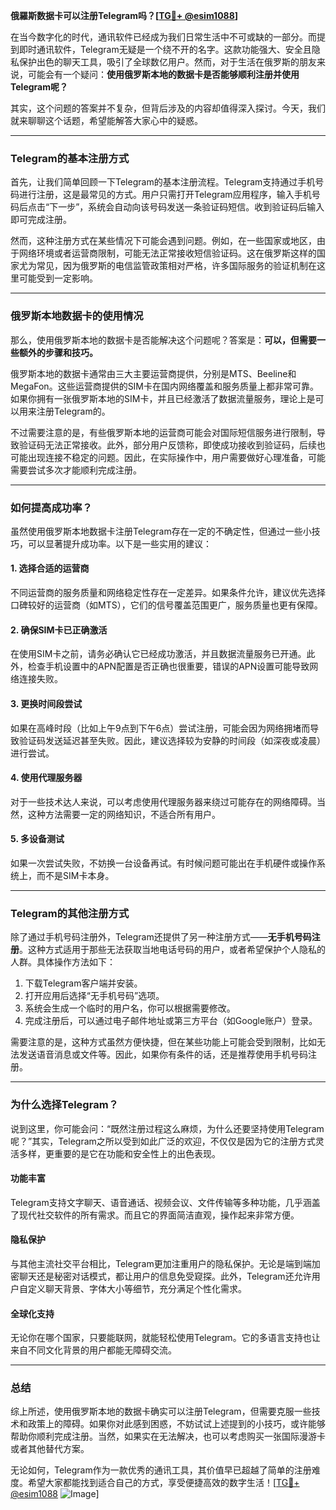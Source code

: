 **俄羅斯数据卡可以注册Telegram吗？[[TG💪+ @esim1088](https://t.me/s/esim1088)]**

在当今数字化的时代，通讯软件已经成为我们日常生活中不可或缺的一部分。而提到即时通讯软件，Telegram无疑是一个绕不开的名字。这款功能强大、安全且隐私保护出色的聊天工具，吸引了全球数亿用户。然而，对于生活在俄罗斯的朋友来说，可能会有一个疑问：**使用俄罗斯本地的数据卡是否能够顺利注册并使用Telegram呢？**

其实，这个问题的答案并不复杂，但背后涉及的内容却值得深入探讨。今天，我们就来聊聊这个话题，希望能解答大家心中的疑惑。

---

### Telegram的基本注册方式

首先，让我们简单回顾一下Telegram的基本注册流程。Telegram支持通过手机号码进行注册，这是最常见的方式。用户只需打开Telegram应用程序，输入手机号码后点击“下一步”，系统会自动向该号码发送一条验证码短信。收到验证码后输入即可完成注册。

然而，这种注册方式在某些情况下可能会遇到问题。例如，在一些国家或地区，由于网络环境或者运营商限制，可能无法正常接收短信验证码。这在俄罗斯这样的国家尤为常见，因为俄罗斯的电信监管政策相对严格，许多国际服务的验证机制在这里可能受到一定影响。

---

### 俄罗斯本地数据卡的使用情况

那么，使用俄罗斯本地的数据卡是否能解决这个问题呢？答案是：**可以，但需要一些额外的步骤和技巧。**

俄罗斯本地的数据卡通常由三大主要运营商提供，分别是MTS、Beeline和MegaFon。这些运营商提供的SIM卡在国内网络覆盖和服务质量上都非常可靠。如果你拥有一张俄罗斯本地的SIM卡，并且已经激活了数据流量服务，理论上是可以用来注册Telegram的。

不过需要注意的是，有些俄罗斯本地的运营商可能会对国际短信服务进行限制，导致验证码无法正常接收。此外，部分用户反馈称，即使成功接收到验证码，后续也可能出现连接不稳定的问题。因此，在实际操作中，用户需要做好心理准备，可能需要尝试多次才能顺利完成注册。

---

### 如何提高成功率？

虽然使用俄罗斯本地数据卡注册Telegram存在一定的不确定性，但通过一些小技巧，可以显著提升成功率。以下是一些实用的建议：

#### 1. **选择合适的运营商**
   不同运营商的服务质量和网络稳定性存在一定差异。如果条件允许，建议优先选择口碑较好的运营商（如MTS），它们的信号覆盖范围更广，服务质量也更有保障。

#### 2. **确保SIM卡已正确激活**
   在使用SIM卡之前，请务必确认它已经成功激活，并且数据流量服务已开通。此外，检查手机设置中的APN配置是否正确也很重要，错误的APN设置可能导致网络连接失败。

#### 3. **更换时间段尝试**
   如果在高峰时段（比如上午9点到下午6点）尝试注册，可能会因为网络拥堵而导致验证码发送延迟甚至失败。因此，建议选择较为安静的时间段（如深夜或凌晨）进行尝试。

#### 4. **使用代理服务器**
   对于一些技术达人来说，可以考虑使用代理服务器来绕过可能存在的网络障碍。当然，这种方法需要一定的网络知识，不适合所有用户。

#### 5. **多设备测试**
   如果一次尝试失败，不妨换一台设备再试。有时候问题可能出在手机硬件或操作系统上，而不是SIM卡本身。

---

### Telegram的其他注册方式

除了通过手机号码注册外，Telegram还提供了另一种注册方式——**无手机号码注册**。这种方式适用于那些无法获取当地电话号码的用户，或者希望保护个人隐私的人群。具体操作方法如下：

1. 下载Telegram客户端并安装。
2. 打开应用后选择“无手机号码”选项。
3. 系统会生成一个临时的用户名，你可以根据需要修改。
4. 完成注册后，可以通过电子邮件地址或第三方平台（如Google账户）登录。

需要注意的是，这种方式虽然方便快捷，但在某些功能上可能会受到限制，比如无法发送语音消息或文件等。因此，如果你有条件的话，还是推荐使用手机号码注册。

---

### 为什么选择Telegram？

说到这里，你可能会问：“既然注册过程这么麻烦，为什么还要坚持使用Telegram呢？”其实，Telegram之所以受到如此广泛的欢迎，不仅仅是因为它的注册方式灵活多样，更重要的是它在功能和安全性上的出色表现。

#### 功能丰富
Telegram支持文字聊天、语音通话、视频会议、文件传输等多种功能，几乎涵盖了现代社交软件的所有需求。而且它的界面简洁直观，操作起来非常方便。

#### 隐私保护
与其他主流社交平台相比，Telegram更加注重用户的隐私保护。无论是端到端加密聊天还是秘密对话模式，都让用户的信息免受窥探。此外，Telegram还允许用户自定义聊天背景、字体大小等细节，充分满足个性化需求。

#### 全球化支持
无论你在哪个国家，只要能联网，就能轻松使用Telegram。它的多语言支持也让来自不同文化背景的用户都能无障碍交流。

---

### 总结

综上所述，使用俄罗斯本地的数据卡确实可以注册Telegram，但需要克服一些技术和政策上的障碍。如果你对此感到困惑，不妨试试上述提到的小技巧，或许能够帮助你顺利完成注册。当然，如果实在无法解决，也可以考虑购买一张国际漫游卡或者其他替代方案。

无论如何，Telegram作为一款优秀的通讯工具，其价值早已超越了简单的注册难度。希望大家都能找到适合自己的方式，享受便捷高效的数字生活！[[TG💪+ @esim1088](https://t.me/s/esim1088) ![Image](https://i.postimg.cc/4NQfJmqS/Snipaste-2025-05-13-00-14-12.png)]